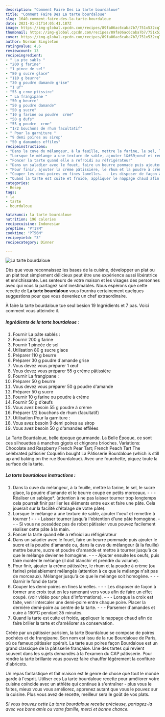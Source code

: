 ```yaml
---
description: "Comment Faire Des La tarte bourdaloue"
title: "Comment Faire Des La tarte bourdaloue"
slug: 1640-comment-faire-des-la-tarte-bourdaloue
date: 2021-01-21T14:05:41.187Z
image: https://img-global.cpcdn.com/recipes/89fa06ac6caba7b7/751x532cq70/la-tarte-bourdaloue-photo-principale-de-la-recette.jpg
thumbnail: https://img-global.cpcdn.com/recipes/89fa06ac6caba7b7/751x532cq70/la-tarte-bourdaloue-photo-principale-de-la-recette.jpg
cover: https://img-global.cpcdn.com/recipes/89fa06ac6caba7b7/751x532cq70/la-tarte-bourdaloue-photo-principale-de-la-recette.jpg
author: Norman Singleton
ratingvalue: 4.6
reviewcount: 13
recipeingredient:
- " La pte sabls "
- "200 g farine"
- "1 pince de sel"
- "80 g sucre glace"
- "110 g beurre"
- "30 g poudre damande grise"
- "1 uf"
- "55 g crme ptissire"
- " La frangipane "
- "50 g beurre"
- "50 g poudre damande"
- "50 g sucre"
- "10 g farine ou poudre  crme"
- "50 g dufs"
- "55 g poudre  crme"
- "1/2 bouchons de rhum facultatif"
- " Pour la garniture "
- "9 demi poires au sirop"
- "50 g damandes effiles"
recipeinstructions:
- "Dans la cuve du mélangeur, à la feuille, mettre la farine, le sel, le sucre glace, la poudre d&#39;amande et le beurre coupé en petits morceaux.  - Réaliser un sablage*. (attention à ne pas laisser tourner trop longtemps cela pourrait finir par lier les éléments entre eux et faire une pâte. Cela jouerait sur la facilité d&#39;étalage de votre pâte)."
- "Lorsque le mélange a une texture de sable, ajouter l&#39;oeuf et remettre à tourner !  - Laisser tourner jusqu&#39;à l&#39;obtention d&#39;une pâte homogène.  - Si vous ne possédez pas de robot pâtissier vous pouvez facilement réaliser cette pâte à la main."
- "Foncer la tarte quand elle a refroidi au réfrigérateur"
- "Dans un saladier avec le fouet, faire un beurre pommade puis ajouter le sucre et la poudre d&#39;amande ou, dans la cuve du mélangeur (à la feuille) mettre beurre, sucre et poudre d&#39;amande et mettre à tourner jusqu&#39;à ce que le mélange devienne homogène.  - Ajouter ensuite les oeufs, puis faire monter le mélange (il doit blanchir et prendre du volume)."
- "Pour finir, ajouter la crème pâtissière, le rhum et la poudre à crème (ou farine) préalablement mélangés (attention à ce que le mélange n&#39;ait pas de morceaux). Mélanger jusqu&#39;à ce que le mélange soit homogène.  - Garnir le fond de tarte"
- "Couper les demi-poires en fines lamelles.  - Les disposer de façon à former une croix tout en les ramenant vers vous afin de faire un effet coupé. (voir vidéo pour plus d&#39;informations).  - Lorsque la croix est faite, venir intercaler une demi-poire entre chaque poire. Placer la dernière demi-poire au centre de la tarte.  - Parsemer d&#39;amandes et cuire à 180°C pendant 35 minutes."
- "Quand la tarte est cuite et froide, appliquer le nappage chaud afin de faire briller la tarte et d&#39;améliorer sa conservation."
categories:
- Resep
tags:
- la
- tarte
- bourdaloue

katakunci: la tarte bourdaloue 
nutrition: 196 calories
recipecuisine: Indonesian
preptime: "PT17M"
cooktime: "PT56M"
recipeyield: "3"
recipecategory: Dinner

---
```



![La tarte bourdaloue](https://img-global.cpcdn.com/recipes/89fa06ac6caba7b7/751x532cq70/la-tarte-bourdaloue-photo-principale-de-la-recette.jpg)

Dès que vous reconnaissez les bases de la cuisine, développer un plat ou un plat tout simplement délicieux peut être une expérience aussi libératrice et enrichissante. Les senteurs de votre maison et les visages des personnes avec qui vous la partagez sont inestimables. Nous espérons que cette recette de <strong> La tarte bourdaloue </strong> vous fournira certainement quelques suggestions pour que vous deveniez un chef extraordinaire.

<!--inarticleads1-->

À faire la tarte bourdaloue tue seul besion 19 Ingrédients et 7 pas. Voici comment vous atteindre il.

##### Ingrédients de la tarte bourdaloue :

1. Fournir  La pâte sablés :
1. Fournir 200 g farine
1. Fournir 1 pincée de sel
1. Utilisation 80 g sucre glace
1. Préparer 110 g beurre
1. Préparer 30 g poudre d&#39;amande grise
1. Vous devez vous préparer 1 œuf
1. Vous devez vous préparer 55 g crème pâtissière
1. Fournir  La frangipane :
1. Préparer 50 g beurre
1. Vous devez vous préparer 50 g poudre d&#39;amande
1. Préparer 50 g sucre
1. Fournir 10 g farine ou poudre à crème
1. Fournir 50 g d’œufs
1. Vous avez besoin 55 g poudre à crème
1. Préparer 1/2 bouchons de rhum (facultatif)
1. Utilisation  Pour la garniture :
1. Vous avez besoin 9 demi poires au sirop
1. Vous avez besoin 50 g d&#39;amandes effilées


La Tarte Bourdaloue, belle époque gourmande. La Belle Époque, ce sont ces silhouettes à manches gigots et chignons brioches. Variations: Chocolate and Raspberry French Pear Tart; French Peach Tart The celebrated pâtissier Coquelin bought La Pâtisserie Bourdaloue (which is still up and baking on the rue Bourdaloue). Avec une fourchette, piquez toute la surface de la tarte. 

<!--inarticleads2-->

##### La tarte bourdaloue instructions :

1. Dans la cuve du mélangeur, à la feuille, mettre la farine, le sel, le sucre glace, la poudre d&#39;amande et le beurre coupé en petits morceaux. -  - - Réaliser un sablage*. (attention à ne pas laisser tourner trop longtemps cela pourrait finir par lier les éléments entre eux et faire une pâte. Cela jouerait sur la facilité d&#39;étalage de votre pâte).
1. Lorsque le mélange a une texture de sable, ajouter l&#39;oeuf et remettre à tourner ! -  - - Laisser tourner jusqu&#39;à l&#39;obtention d&#39;une pâte homogène. -  - - Si vous ne possédez pas de robot pâtissier vous pouvez facilement réaliser cette pâte à la main.
1. Foncer la tarte quand elle a refroidi au réfrigérateur
1. Dans un saladier avec le fouet, faire un beurre pommade puis ajouter le sucre et la poudre d&#39;amande ou, dans la cuve du mélangeur (à la feuille) mettre beurre, sucre et poudre d&#39;amande et mettre à tourner jusqu&#39;à ce que le mélange devienne homogène. -  - - Ajouter ensuite les oeufs, puis faire monter le mélange (il doit blanchir et prendre du volume).
1. Pour finir, ajouter la crème pâtissière, le rhum et la poudre à crème (ou farine) préalablement mélangés (attention à ce que le mélange n&#39;ait pas de morceaux). Mélanger jusqu&#39;à ce que le mélange soit homogène. -  - - Garnir le fond de tarte
1. Couper les demi-poires en fines lamelles. -  - - Les disposer de façon à former une croix tout en les ramenant vers vous afin de faire un effet coupé. (voir vidéo pour plus d&#39;informations). -  - - Lorsque la croix est faite, venir intercaler une demi-poire entre chaque poire. Placer la dernière demi-poire au centre de la tarte. -  - - Parsemer d&#39;amandes et cuire à 180°C pendant 35 minutes.
1. Quand la tarte est cuite et froide, appliquer le nappage chaud afin de faire briller la tarte et d&#39;améliorer sa conservation.


Créée par un pâtissier parisien, la tarte Bourdaloue se compose de poires pochées et de frangipane. Son nom est issu de la rue Bourdaloue de Paris, où ce fameux pâtissier opérait. La tarte aux poires façon Bourdaloue est un grand classique de la pâtisserie française. Une des tartes qui revient souvent dans les sujets demandés à la l&#39;examen du CAP pâtisserie. Pour rendre la tarte brillante vous pouvez faire chauffer légèrement la confiture d&#39;abricots. 

<!--inarticleads1-->

<p>
Un repas fantastique et fait maison est le genre de chose que tout le monde garde à l'esprit. Utiliser ces La tarte bourdaloue recette pour améliorer votre cuisine coïncide avec un athlète qui continue à s'entraîner - plus vous le faites, mieux vous vous améliorez, apprenez autant que vous le pouvez sur la cuisine. Plus vous avez de recette, meilleur sera le goût de vos plats.
</p>

<p>
<i>Si vous trouvez cette La tarte bourdaloue recette précieuse, partagez-la avec vos bons amis ou votre famille, merci et bonne chance.</i>
</p>

